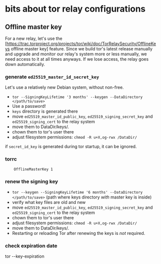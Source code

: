 # bits about tor relay configurations

## Offline master key
For a new relay, let's use the
[https://trac.torproject.org/projects/tor/wiki/doc/TorRelaySecurity/OfflineKeys offline master key]
feature. Since we build tor's latest release manually and upgrade and monitor
our relay's system more or less manually, we need access to it at all times
anyways. If we lose access, the relay goes down automatically.

### generate `ed25519_master_id_secret_key`
Let's use a relatively new Debian system, without non-free.

* `tor --SigningKeyLifetime '3 months' --keygen --DataDirectory </path/to/save>`
* Use a password!
* `keys` directory is generated there
* move `ed25519_master_id_public_key`, `ed25519_signing_secret_key` and `ed25519_signing_cert` to the relay system
* move them to DataDir/keys/.
* chown them to tor's user there
* adjust filesystem permissions: `chmod -R u+X,og-rwx /DataDir/`

if `secret_id_key` is generated during tor startup, it can be ignored.

### torrc


		OfflineMasterKey 1


### renew the signing key
* `tor --keygen --SigningKeyLifetime '6 months' --DataDirectory </path/to/save>` (path where keys directory *with* master key is inside)
* verify what key files are old and new
* move `ed25519_master_id_public_key`, `ed25519_signing_secret_key` and `ed25519_signing_cert` to the relay system
* chown them to tor's user there
* adjust filesystem permissions: `chmod -R u+X,og-rwx /DataDir/`
* move them to DataDir/keys/.
* Restarting or reloading Tor after renewing the keys is *not* required.

### check expiration date
tor --key-expiration
